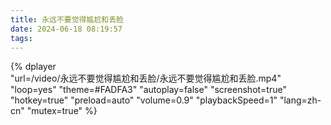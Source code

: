 ```yaml
---
title: 永远不要觉得尴尬和丢脸
date: 2024-06-18 08:19:57
tags:
---
```


{%
    dplayer     
    "url=/video/永远不要觉得尴尬和丢脸/永远不要觉得尴尬和丢脸.mp4"
    "loop=yes"
    "theme=#FADFA3"
    "autoplay=false"
    "screenshot=true"
    "hotkey=true"
    "preload=auto"
    "volume=0.9"
    "playbackSpeed=1"
    "lang=zh-cn"
    "mutex=true"
%}